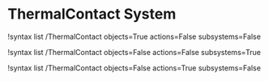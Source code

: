 <!-- MOOSE Documentation Stub: Remove this when content is added. -->

# ThermalContact System

!syntax list /ThermalContact objects=True actions=False subsystems=False

!syntax list /ThermalContact objects=False actions=False subsystems=True

!syntax list /ThermalContact objects=False actions=True subsystems=False
